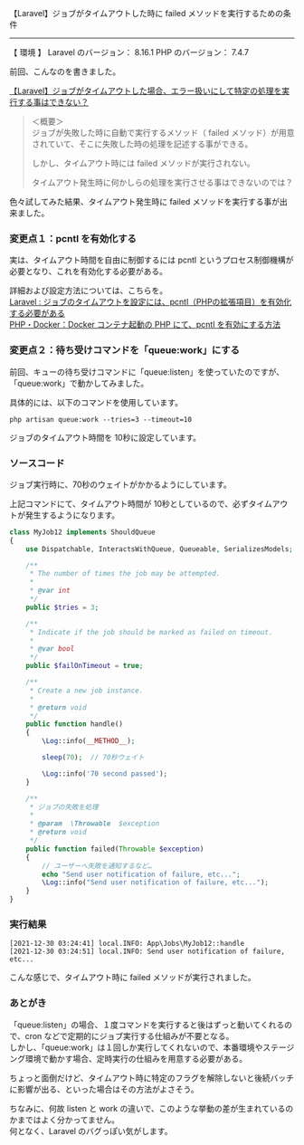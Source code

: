 【Laravel】ジョブがタイムアウトした時に failed メソッドを実行するための条件

________________________________________________________________
【 環境 】
Laravel のバージョン： 8.16.1
PHP のバージョン： 7.4.7


前回、こんなのを書きました。  

[【Laravel】ジョブがタイムアウトした場合、エラー扱いにして特定の処理を実行する事はできない？](https://kaki-note-02.netlify.app/2021/10/12/)  

> ＜概要＞  
> ジョブが失敗した時に自動で実行するメソッド（ failed メソッド）が用意されていて、そこに失敗した時の処理を記述する事ができる。  
> 
> しかし、タイムアウト時には failed メソッドが実行されない。  
> 
> タイムアウト発生時に何かしらの処理を実行させる事はできないのでは？

色々試してみた結果、タイムアウト発生時に failed メソッドを実行する事が出来ました。  


### 変更点１：pcntl を有効化する
実は、タイムアウト時間を自由に制御するには pcntl というプロセス制御機構が必要となり、これを有効化する必要がある。  

詳細および設定方法については、こちらを。  
[Laravel : ジョブのタイムアウトを設定には、pcntl（PHPの拡張項目）を有効化する必要がある](https://www.kakistamp.com/entry/2021/12/29/163656)  
[PHP・Docker：Docker コンテナ起動の PHP にて、pcntl を有効にする方法](https://www.kakistamp.com/entry/2021/12/28/125832)


### 変更点２：待ち受けコマンドを「queue:work」にする
前回、キューの待ち受けコマンドに「queue:listen」を使っていたのですが、「queue:work」で動かしてみました。  

具体的には、以下のコマンドを使用しています。  

```
php artisan queue:work --tries=3 --timeout=10
```
ジョブのタイムアウト時間を 10秒に設定しています。  

### ソースコード
ジョブ実行時に、70秒のウェイトがかかるようにしています。  

上記コマンドにて、タイムアウト時間が 10秒としているので、必ずタイムアウトが発生するようになります。  
```php
class MyJob12 implements ShouldQueue
{
    use Dispatchable, InteractsWithQueue, Queueable, SerializesModels;

    /**
     * The number of times the job may be attempted.
     *
     * @var int
     */
    public $tries = 3;

    /**
     * Indicate if the job should be marked as failed on timeout.
     *
     * @var bool
     */
    public $failOnTimeout = true;

    /**
     * Create a new job instance.
     *
     * @return void
     */
    public function handle()
    {
        \Log::info(__METHOD__);

        sleep(70);  // 70秒ウェイト

        \Log::info('70 second passed');
    }

    /**
     * ジョブの失敗を処理
     *
     * @param  \Throwable  $exception
     * @return void
     */
    public function failed(Throwable $exception)
    {
        // ユーザーへ失敗を通知するなど…
        echo "Send user notification of failure, etc...";
        \Log::info("Send user notification of failure, etc...");
    }
}
```

### 実行結果
```log
[2021-12-30 03:24:41] local.INFO: App\Jobs\MyJob12::handle  
[2021-12-30 03:24:51] local.INFO: Send user notification of failure, etc...  
```
こんな感じで、タイムアウト時に failed メソッドが実行されました。  


### あとがき
「queue:listen」の場合、１度コマンドを実行すると後はずっと動いてくれるので、cron などで定期的にジョブ実行する仕組みが不要となる。  
しかし、「queue:work」は１回しか実行してくれないので、本番環境やステージング環境で動かす場合、定時実行の仕組みを用意する必要がある。  

ちょっと面倒だけど、タイムアウト時に特定のフラグを解除しないと後続バッチに影響が出る、といった場合はその方法がよさそう。  

ちなみに、何故 listen と work の違いで、このような挙動の差が生まれているのかまではよく分かってません。  
何となく、Laravel のバグっぽい気がします。  


